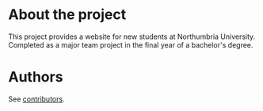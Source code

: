 # About the project

This project provides a website for new students at Northumbria University. Completed as a major team project in the final year of a bachelor's degree. 

# Authors

See [contributors](https://github.com/ma-rc-in/WelcomeUApp/graphs/contributors).

